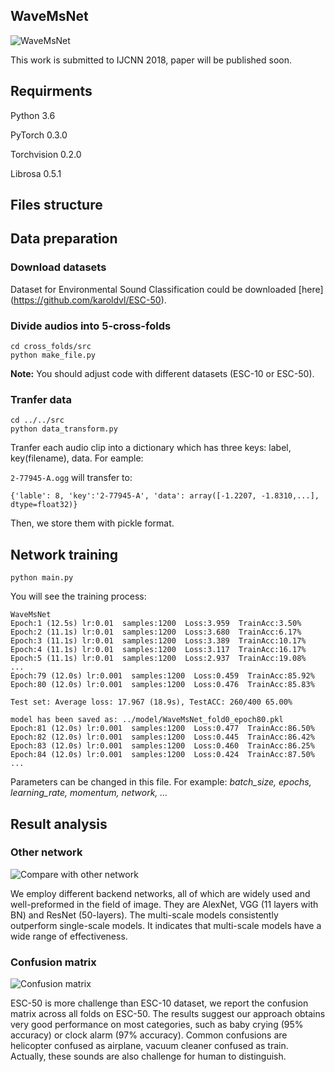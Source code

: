 ## WaveMsNet
![WaveMsNet](https://github.com/Black-Black-Man/WaveMsNet/blob/master/figures/WaveMsNet.png)

This work is submitted to IJCNN 2018, paper will be published soon.

## Requirments
Python 3.6

PyTorch 0.3.0

Torchvision 0.2.0

Librosa 0.5.1

## Files structure

## Data preparation

### Download datasets
Dataset for Environmental Sound Classification could be downloaded [here] (https://github.com/karoldvl/ESC-50).

### Divide audios into 5-cross-folds
	cd cross_folds/src
	python make_file.py

**Note:** You should adjust code with different datasets (ESC-10 or ESC-50).

### Tranfer data

	cd ../../src
	python data_transform.py
	
Tranfer each audio clip into a dictionary which has three keys: label, key(filename), data. For eample:

`2-77945-A.ogg` will transfer to:

`{'lable': 8, 'key':'2-77945-A', 'data': array([-1.2207, -1.8310,...], dtype=float32)}`

Then, we store them with pickle format.

## Network training

	python main.py

You will see the training process:

```
WaveMsNet
Epoch:1 (12.5s) lr:0.01  samples:1200  Loss:3.959  TrainAcc:3.50%
Epoch:2 (11.1s) lr:0.01  samples:1200  Loss:3.680  TrainAcc:6.17%
Epoch:3 (11.1s) lr:0.01  samples:1200  Loss:3.389  TrainAcc:10.17%
Epoch:4 (11.1s) lr:0.01  samples:1200  Loss:3.117  TrainAcc:16.17%
Epoch:5 (11.1s) lr:0.01  samples:1200  Loss:2.937  TrainAcc:19.08%
...
Epoch:79 (12.0s) lr:0.001  samples:1200  Loss:0.459  TrainAcc:85.92%
Epoch:80 (12.0s) lr:0.001  samples:1200  Loss:0.476  TrainAcc:85.83%

Test set: Average loss: 17.967 (18.9s), TestACC: 260/400 65.00%

model has been saved as: ../model/WaveMsNet_fold0_epoch80.pkl
Epoch:81 (12.0s) lr:0.001  samples:1200  Loss:0.477  TrainAcc:86.50%
Epoch:82 (12.0s) lr:0.001  samples:1200  Loss:0.445  TrainAcc:86.42%
Epoch:83 (12.0s) lr:0.001  samples:1200  Loss:0.460  TrainAcc:86.25%
Epoch:84 (12.0s) lr:0.001  samples:1200  Loss:0.424  TrainAcc:87.50%
...
```
Parameters can be changed in this file. For example: *batch_size, epochs, learning_rate, momentum, network, ...*

## Result analysis

### Other network

![Compare with other network](https://github.com/Black-Black-Man/WaveMsNet/blob/master/figures/comparison.png)

We employ different backend networks, all of which are widely used and well-preformed in the field of image. They are AlexNet, VGG (11 layers with BN) and ResNet (50-layers). The multi-scale models consistently outperform single-scale models. It indicates that multi-scale models have a wide range of effectiveness. 
### Confusion matrix

![Confusion matrix](https://github.com/Black-Black-Man/WaveMsNet/blob/master/figures/confusion_matrix.png)

ESC-50 is more challenge than ESC-10 dataset, we report the confusion matrix across all folds on ESC-50. The results suggest our approach obtains very good performance on most categories, such as baby crying (95% accuracy) or clock alarm (97% accuracy). Common confusions are helicopter confused as airplane, vacuum cleaner confused as train. Actually, these sounds are also challenge for human to distinguish.
